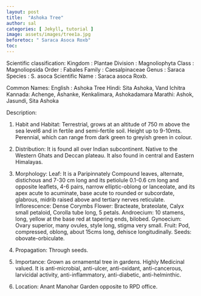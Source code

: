 ```yaml
---
layout: post
title:  "Ashoka Tree"
author: sal
categories: [ Jekyll, tutorial ]
image: assets/images/tree1a.jpg
beforetoc: " Saraca Asoca Roxb"
toc:
---
```


Scientific classification: 
Kingdom : 		Plantae 
Division :		Magnoliophyta 
Class : 			Magnoliopsida 
Order :			Fabales 
Family : 		Caesalpinaceae 
Genus : 		Saraca 
Species : 		S. asoca 
Scientific Name : 	Saraca asoca Roxb.

Common Names:
English : 	Ashoka Tree
Hindi: 		Sita Ashoka, Vand Ichitra
Kannada:	Achenge, Ashanke, Kenkalimara, Ashokadamara
Marathi:	Ashok, Jasundi, Sita Ashoka

Description:
1. Habit and Habitat: Terrestrial, grows at an altitude of 750 m above the sea level6 and in fertile and semi-fertile soil. Height up to 9-10mts. Perennial, which can range from dark green to greyish green in colour. 
2. Distribution: It is found all over Indian subcontinent. Native to the Western Ghats and Deccan plateau. It also found in central and Eastern Himalayas.
3. Morphology:
Leaf: It is a Paripinnately Compound leaves, alternate, distichous and 7-30 cm long and its petiolule 0.1-0.6 cm long and opposite leaflets, 4-6 pairs, narrow elliptic-oblong or lanceolate, and its apex acute to acuminate, base acute to rounded or subcordate, glabrous, midrib raised above and tertiary nerves reticulate.
Inflorescence: Dense Corymbs
Flower: Bracteate, brateolate, Calyx small petaloid, Corolla tube long, 5 petals.
Androecium: 10 stamens, long, yellow at the base red at tapering ends, bilobed.
Gynoecium: Ovary superior, many ovules, style long, stigma very small.
Fruit: Pod, compressed, oblong, about 15cms long, dehisce longitudinally.
Seeds: obovate-orbiculate.
4. Propagation: Through seeds.
5. Importance: 
Grown as ornamental tree in gardens.
Highly Medicinal valued. It is anti-microbial, anti-ulcer, anti-oxidant, anti-cancerous, larvicidal activity, anti-inflammatory, anti-diabetic, anti-helminthic.

6. Location: Anant Manohar Garden opposite to RPD office.


